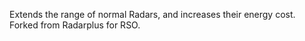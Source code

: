 Extends the range of normal Radars, and increases their energy cost. Forked from Radarplus for RSO.
